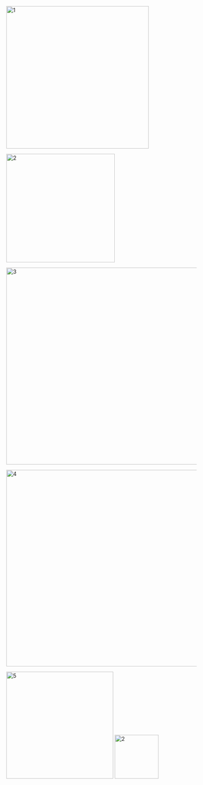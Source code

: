 <img width="377" alt="1" src="https://github.com/user-attachments/assets/c3950681-29fb-4c71-a607-e870384b8331"> <br>

<img width="287" alt="2" src="https://github.com/user-attachments/assets/e5291c82-0912-4dea-91ff-1649c2f56810"><br>


<img width="521" alt="3" src="https://github.com/user-attachments/assets/ec2251fa-899b-4d7c-a2a2-02c4103e09a5"><br>


<img width="520" alt="4" src="https://github.com/user-attachments/assets/068d0b67-a892-4eae-a948-b53aa0d83708"><br>



<img width="283" alt="5" src="https://github.com/user-attachments/assets/e7110924-012e-4ae1-b179-91d545a81153">


<img width="116" alt="2" src="https://github.com/user-attachments/assets/18260a81-0676-447a-b8a7-7be8ecaf5a5e">
